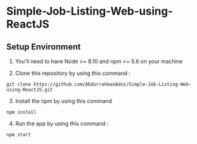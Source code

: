 # Simple-Job-Listing-Web-using-ReactJS

## Setup Environment

1. You’ll need to have Node >= 8.10 and npm >= 5.6 on your machine

2. Clone this repository by using this command :
```
git clone https://github.com/AbdurrahmanAdni/Simple-Job-Listing-Web-using-ReactJS.git
```

3. Install the npm by using this command
```
npm install
```

4. Run the app by using this command :
```
npm start
```
